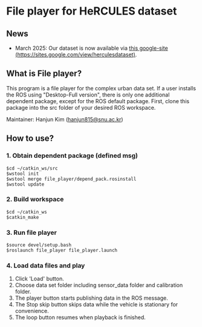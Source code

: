 # File player for HeRCULES dataset

## News
- March 2025: Our dataset is now available via [this google-site (https://sites.google.com/view/herculesdataset)](https://sites.google.com/view/herculesdataset).

## What is File player?
This program is a file player for the complex urban data set. If a user installs the ROS using "Desktop-Full version", there is only one additional dependent package, except for the ROS default package. First, clone this package into the src folder of your desired ROS workspace.

Maintainer: Hanjun Kim (hanjun815@snu.ac.kr)

## How to use?

### 1. Obtain dependent package (defined msg)

```
$cd ~/catkin_ws/src
$wstool init
$wstool merge file_player/depend_pack.rosinstall
$wstool update
```

### 2. Build workspace

```
$cd ~/catkin_ws
$catkin_make
```

### 3. Run file player

```
$source devel/setup.bash
$roslaunch file_player file_player.launch
```

### 4. Load data files and play

1. Click 'Load' button.
2. Choose data set folder including sensor_data folder and calibration folder.
3. The player button starts publishing data in the ROS message.
4. The Stop skip button skips data while the vehicle is stationary for convenience.
5. The loop button resumes when playback is finished.
